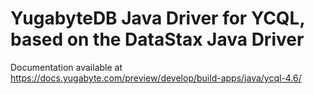 # YugabyteDB Java Driver for YCQL, based on the DataStax Java Driver

Documentation available at https://docs.yugabyte.com/preview/develop/build-apps/java/ycql-4.6/
